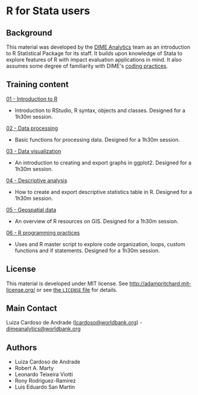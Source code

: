 # R for Stata users

## Background
This material was developed by the [DIME Analytics](https://worldbank.github.io/dimeanalytics/) team as an introduction to R Statistical Package for its staff. It builds upon knowledge of Stata to explore features of R with impact evaluation applications in mind. It also assumes some degree of familiarity with DIME's [coding practices](https://dimewiki.worldbank.org/wiki/Stata_Coding_Practices).

## Training content

[01 - Introduction to R](https://raw.githack.com/worldbank/dime-r-training/apr-2021-roro/Presentations/02-data-processing.html)

- Introduction to RStudio, R syntax, objects and classes. Designed for a 1h30m session.

[02 - Data processing](https://raw.githack.com/worldbank/dime-r-training/apr-2021-roro/Presentations/02-data-processing.html)

- Basic functions for processing data. Designed for a 1h30m session.

[03 - Data visualization](https://raw.githack.com/worldbank/dime-r-training/apr-2021-roro/Presentations/03-data-visualization.html) 

- An introduction to creating and export graphs in ggplot2. Designed for a 1h30m session.

[04 - Descriptive analysis](https://raw.githack.com/worldbank/dime-r-training/apr-2021-roro/Presentations/04-descriptive-analysis.html)

- How to create and export descriptive statistics table in R. Designed for a 1h30m session.

[05 - Geospatial data](https://raw.githack.com/worldbank/dime-r-training/apr-2021-roro/Presentations/05-spatial-data.html)

- An overview of R resources on GIS. Designed for a 1h30m session.

[06 - R programming practices](https://raw.githack.com/worldbank/dime-r-training/apr-2021-roro/Presentations/02-data-processing.html)

- Uses and R master script to explore code organization, loops, custom functions and if statements. Designed for a 1h30m session.

## License
This material is developed under MIT license. See http://adampritchard.mit-license.org/ or see [the `LICENSE` file](https://github.com/worldbank/ietoolkit/blob/master/LICENSE) for details.

## Main Contact
Luiza Cardoso de Andrade (lcardoso@worldbank.org) - dimeanalytics@worldbank.org

## Authors
* Luiza Cardoso de Andrade
* Robert A. Marty
* Leonardo Teixeira Viotti
* Rony Rodriguez-Ramirez
* Luis Eduardo San Martin
